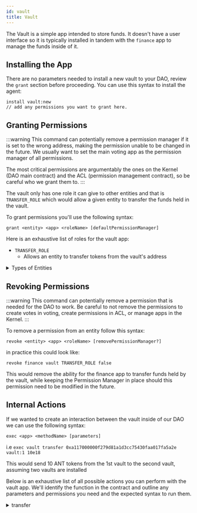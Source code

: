 ```yaml
---
id: vault
title: Vault
---
```


The Vault is a simple app intended to store funds. It doesn't have a user interface so it is typically installed in tandem with the `finance` app to manage the funds inside of it. 


## Installing the App

There are no parameters needed to install a new vault to your DAO, review the `grant` section before proceeding. You can use this syntax to install the agent:

```
install vault:new
// add any permissions you want to grant here.
```

## Granting Permissions

:::warning
This command can potentially remove a permission manager if it is set to the wrong address, making the permission unable to be changed in the future. We usually want to set the main voting app as the permission manager of all permissions.

The most critical permissions are argumentably the ones on the Kernel (DAO main contract) and the ACL (permission management contract), so be careful who we grant them to.
:::

The vault only has one role it can give to other entities and that is `TRANSFER_ROLE` which would allow a given entity to transfer the funds held in the vault.

To grant permissions you'll use the following syntax:

`grant <entity> <app> <roleName> [defaultPermissionManager]`

Here is an exhaustive list of roles for the vault app:

- `TRANSFER_ROLE`
  - Allows an entity to transfer tokens from the vault's address

<details>
<summary>Types of Entities</summary>

There are four eligible entities you can choose from: **App**, **Anyone**, **Token Holders**, **Specified Eth Address**.
- Anyone is expressed as `ANY_ENTITY` and can be any user visiting your DAO with a web wallet.
- Token Holders is expressed as token-manager and is affiliated with your token-managers token. Anyone holding the token-manager's token is inside of this entity.
- Specified Eth Address is expressed as the ETH address starting with `0x`, only this address will be the specified entity.
- App is the internal name of the internal Aragon App installed on your DAO, such as `voting`, `token-manager`, or `agent`.

</details>

## Revoking Permissions

:::warning
 This command can potentially remove a permission that is needed for the DAO to work. Be careful to not remove the permissions to create votes in voting, create permissions in ACL, or manage apps in the Kernel.
:::

To remove a permission from an entity follow this syntax:

`revoke <entity> <app> <roleName> [removePermissionManager?]`

in practice this could look like:

`revoke finance vault TRANSFER_ROLE false`

This would remove the ability for the finance app to transfer funds held by the vault, while keeping the Permission Manager in place should this permission need to be modified in the future.

## Internal Actions

If we wanted to create an interaction between the vault inside of our DAO we can use the following syntax: 

`exec <app> <methodName> [parameters]`

i.e 
`exec vault transfer 0xa117000000f279d81a1d3cc75430faa017fa5a2e  vault:1 10e18`

This would send 10 ANT tokens from the 1st vault to the second vault, assuming two vaults are installed

Below is an exhaustive list of all possible actions you can perform with the vault app. We'll identify the function in the contract and outline any parameters and permissions you need and the expected syntax to run them.

<details>
<summary>transfer</summary>

Transfers tokens from the vault to a specified ETH adress.

#### Parameters

- `token` - The token contract address of the token you wish to transfer. (ETHaddress) 
- `to` - The ETH address to send tokens to. (ETHaddress)
- `value` - The amount of tokens you wish to send, taking into consideration the decimal precision. (uint256)

#### Permissions

The entity executing the action via the vault will need the `TRANSFER_ROLE` role.

#### Syntax 

`exec vault transfer <token> <to> <value>`

</details>
